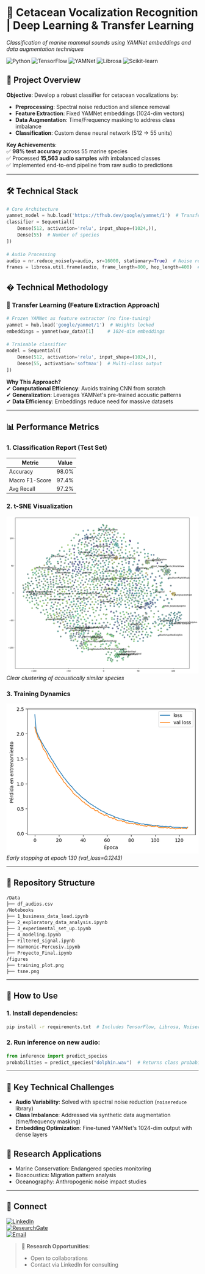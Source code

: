 # 🎤 Cetacean Vocalization Recognition | Deep Learning & Transfer Learning  
*Classification of marine mammal sounds using YAMNet embeddings and data augmentation techniques*  

![Python](https://img.shields.io/badge/Python-3.10+-blue?logo=python) ![TensorFlow](https://img.shields.io/badge/TensorFlow-2.12-orange?logo=tensorflow) ![YAMNet](https://img.shields.io/badge/Transfer_Learning-YAMNet-yellow) ![Librosa](https://img.shields.io/badge/Audio_Librosa-0.10-brightgreen) ![Scikit-learn](https://img.shields.io/badge/Scikit--learn-1.2-red)

## 📌 **Project Overview**  
**Objective**: Develop a robust classifier for cetacean vocalizations by:  
- **Preprocessing**: Spectral noise reduction and silence removal  
- **Feature Extraction**: Fixed YAMNet embeddings (1024-dim vectors)  
- **Data Augmentation**: Time/Frequency masking to address class imbalance  
- **Classification**: Custom dense neural network (512 → 55 units)  

**Key Achievements**:  
✅ **98% test accuracy** across 55 marine species  
✅ Processed **15,563 audio samples** with imbalanced classes  
✅ Implemented end-to-end pipeline from raw audio to predictions  

---

## 🛠️ Technical Stack  
```python
# Core Architecture
yamnet_model = hub.load('https://tfhub.dev/google/yamnet/1')  # Transfer Learning
classifier = Sequential([
    Dense(512, activation='relu', input_shape=(1024,)),
    Dense(55)  # Number of species
])

# Audio Processing
audio = nr.reduce_noise(y=audio, sr=16000, stationary=True)  # Noise reduction
frames = librosa.util.frame(audio, frame_length=800, hop_length=400)  # Segmentation
```
## � **Technical Methodology**  
### 🔧 Transfer Learning (Feature Extraction Approach)  
```python
# Frozen YAMNet as feature extractor (no fine-tuning)
yamnet = hub.load('google/yamnet/1')  # Weights locked
embeddings = yamnet(wav_data)[1]     # 1024-dim embeddings

# Trainable classifier
model = Sequential([
    Dense(512, activation='relu', input_shape=(1024,)),
    Dense(55, activation='softmax')  # Multi-class output
])
```

**Why This Approach?**  
✔ **Computational Efficiency**: Avoids training CNN from scratch  
✔ **Generalization**: Leverages YAMNet's pre-trained acoustic patterns  
✔ **Data Efficiency**: Embeddings reduce need for massive datasets  

---

## 📊 **Performance Metrics**  
### 1. Classification Report (Test Set)  
| Metric          | Value  |  
|-----------------|--------|  
| Accuracy        | 98.0%  |  
| Macro F1-Score  | 97.4%  |  
| Avg Recall      | 97.2%  |  

### 2. t-SNE Visualization  
![t-SNE Plot](https://github.com/gacuervol/DeepLearning-cetacean-sounds/blob/main/figures/tsne.png)
*Clear clustering of acoustically similar species*  

### 3. Training Dynamics  
![Loss Curves](https://github.com/gacuervol/DeepLearning-cetacean-sounds/blob/main/figures/training_plot.png)
*Early stopping at epoch 130 (val_loss=0.1243)*  

--- 

## 📂 Repository Structure  
```text
/Data
├── df_audios.csv              
/Notebooks
├── 1_business_data_load.ipynb
├── 2_exploratory_data_analysis.ipynb
├── 3_experimental_set_up.ipynb
├── 4_modeling.ipynb
├── Filtered_signal.ipynb
├── Harmonic-Percusiv.ipynb
├── Proyecto_Final.ipynb
/figures
├── training_plot.png           
├── tsne.png 
```
---

## 🚀 How to Use  
### 1. Install dependencies:  
```bash
pip install -r requirements.txt  # Includes TensorFlow, Librosa, Noisereduce
```

### 2. Run inference on new audio:  
```python
from inference import predict_species
probabilities = predict_species("dolphin.wav")  # Returns class probabilities
```
---

## 🧠 Key Technical Challenges  
- **Audio Variability**: Solved with spectral noise reduction (`noisereduce` library)  
- **Class Imbalance**: Addressed via synthetic data augmentation (time/frequency masking)  
- **Embedding Optimization**: Fine-tuned YAMNet's 1024-dim output with dense layers  

## 📜 Research Applications  
- Marine Conservation: Endangered species monitoring  
- Bioacoustics: Migration pattern analysis  
- Oceanography: Anthropogenic noise impact studies
  
---

## 🔗 Connect  
[![LinkedIn](https://img.shields.io/badge/LinkedIn-Giovanny_Cuervo-0077B5?style=for-the-badge&logo=linkedin)](https://www.linkedin.com/in/giovanny-alejandro-cuervo-londo%C3%B1o-b446ab23b/)  
[![ResearchGate](https://img.shields.io/badge/ResearchGate-00CCBB?style=for-the-badge&logo=researchgate)](https://www.researchgate.net/profile/Giovanny-Cuervo-Londono)  
[![Email](https://img.shields.io/badge/Email-giovanny.cuervo101%40alu.ulpgc.es-D14836?style=for-the-badge&logo=gmail)](mailto:giovanny.cuervo101@alu.ulpgc.es)  

> 🌴 **Research Opportunities**:  
> - Open to collaborations  
> - Contact via LinkedIn for consulting  
